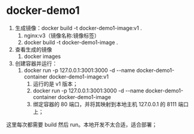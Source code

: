 # docker-demo1

1. 生成镜像：docker build -t docker-demo1-image:v1 .
   1. nginx:v3（镜像名称:镜像标签）
   2. docker build -t docker-demo1-image .
2. 查看生成的镜像
   1. docker images
3. 创建容器并运行：
   1. docker run -p 127.0.0.1:3001:3000 -d --name docker-demo1-container docker-demo1-image:v1
      1. 运行的是 v1 版本；
      2. docker run -p 127.0.0.1:3001:3000 -d --name docker-demo1-container docker-demo1-image
      3. 绑定容器的 80 端口，并将其映射到本地主机 127.0.0.1 的 8111 端口上；

这里每次都需要 build 然后 run。本地开发不太合适，适合部署；
